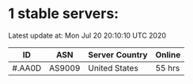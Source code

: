 # 1 stable servers:

Latest update at: Mon Jul 20 20:10:10 UTC 2020

| ID | ASN | Server Country | Online |
| -- | --- | -------------- | ------ |
| #.AA0D | AS9009 | United States | 55 hrs |

